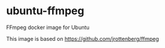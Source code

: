 # ubuntu-ffmpeg

FFmpeg docker image for Ubuntu

This image is based on <https://github.com/jrottenberg/ffmpeg>
